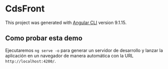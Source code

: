 # CdsFront

This project was generated with [Angular CLI](https://github.com/angular/angular-cli) version 9.1.15.

## Como probar esta demo

Ejecutaremos `ng serve -o` para generar un servidor de desarrollo y lanzar la aplicación en un navegador de manera automática con la URL `http://localhost:4200/`. 


